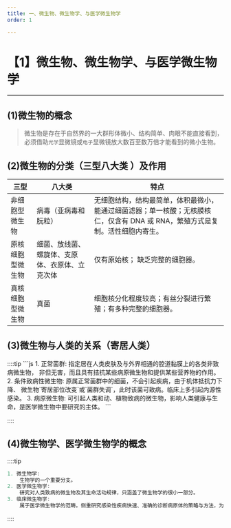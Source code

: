 ```yaml
---
title: 一、微生物、微生物学、与医学微生物学
order: 1

---
```


# 【1】微生物、微生物学、与医学微生物学

<kaodian :text="'微生物学检验记忆卡'" />

<!-- ###### 第一章 绪论

> 微生物学检验 -->

<beitiW/>

---

## (1)微生物的概念

<son :text="'微生物学检验记忆卡'" text1="(1)微生物的概念" :textOption="[['熟悉',' 基本知识',' 相关专业知识'],['熟悉',' 基本知识',' 相关专业知识'],['熟悉',' 基本知识',' 相关专业知识']]" />

> 微生物是存在于自然界的一大群形体微小、结构简单、肉眼不能直接看到，必须借助`光学`显微镜或`电子`显微镜放大数百至数万倍才能看到的微小生物。

## (2)微生物的分类（三型八大类 ）及作用

<son :text="'微生物学检验记忆卡'" text1="(2)微生物的分类及作用" :textOption="[['了解',' 基本知识',' 相关专业知识'],['了解',' 基本知识',' 相关专业知识'],['掌握',' 基本知识',' 相关专业知识']]" />

| 三型             | 八大类                                         | 特点                                                                                                                          |
| ---------------- | ---------------------------------------------- | ----------------------------------------------------------------------------------------------------------------------------- |
| 非细胞型微生物   | 病毒（亚病毒和朊粒）                           | 无细胞结构，结构最简单，体积最微小，能通过细菌滤器；单一核酸；无核膜核仁，仅含有 DNA 或 RNA，繁殖方式是复制。活性细胞内寄生。 |
| 原核细胞型微生物 | 细菌、放线菌、螺旋体、支原体、衣原体、立克次体 | 仅有原始核； 缺乏完整的细胞器。                                                                                               |
| 真核细胞型微生物 | 真菌                                           | 细胞核分化程度较高；有丝分裂进行繁殖；有多种完整的细胞器。                                                                    |

## (3)微生物与人类的关系（寄居人类）

<son :text="'微生物学检验记忆卡'" text1="(3)微生物与人类的关系" :textOption="[['熟悉',' 基本知识','专业知识'],['熟悉',' 基本知识','专业知识'],['掌握',' 基本知识','专业知识']]" />
::::tip
```js
1. 正常菌群:
    指定居在人类皮肤及与外界相通的腔道黏膜上的各类非致病微生物，
    非但无害，而且具有拮抗某些病原微生物和提供某些营养物的作用。
2. 条件致病性微生物:
    原属正常菌群中的细菌，不会引起疾病，由于机体抵抗力下降、
    微生物`寄居部位改变`或`菌群失调`，此时该菌可致病。临床上多引起内源性感染。
3. 病原微生物:
    可引起人类和动、植物致病的微生物，影响人类健康与生命，是医学微生物中要研究的主体。
```

::::

## (4)微生物学、医学微生物学的概念

<son :text="'微生物学检验记忆卡'" text1="(4)微生物学、医学微生物学的概念" :textOption="[['了解',' 基本知识',' 相关专业知识'],['了解',' 基本知识',' 相关专业知识'],['熟悉',' 基本知识',' 相关专业知识']]" />

::::tip

```js
1. 微生物学:
    生物学的一个重要分支。
2. 医学微生物学:
    研究对人类致病的微生物及其生命活动规律，只涵盖了微生物学的很小一部分。
3. 临床微生物学:
    属于医学微生物学的范畴。侧重研究感染性疾病快速、准确的诊断病原体的策略与方法，为临床诊断提供依据。
```

::::
